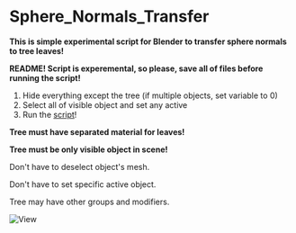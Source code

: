 # Sphere_Normals_Transfer
**This is simple experimental script for Blender to transfer sphere normals to tree leaves!**

**README! Script is experemental, so please, save all of files before running the script!**

1. Hide everything except the tree (if multiple objects, set <merged> variable to 0)
2. Select all of visible object and set any active
3. Run the [script](/Sphere_Normals_Transfer.py)!

**Tree must have separated material for leaves!**

**Tree must be only visible object in scene!**

Don't have to deselect object's mesh.

Don't have to set specific active object.

Tree may have other groups and modifiers.

![View](https://github.com/iamNikitaBelous/Sphere_Normals_Transfer/assets/80423911/527f9dc5-7676-410d-aa9a-12a935128700)
